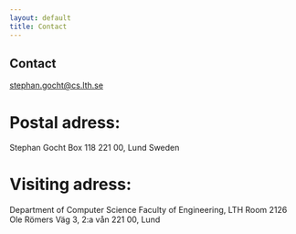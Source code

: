 ```yaml
---
layout: default
title: Contact
---
```


## Contact
stephan.gocht@cs.lth.se

# Postal adress:

Stephan Gocht
Box 118
221 00, Lund
Sweden

# Visiting adress:

Department of Computer Science
Faculty of Engineering, LTH
Room 2126
Ole Römers Väg 3, 2:a vån
221 00, Lund